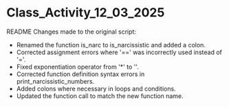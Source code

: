 # Class_Activity_12_03_2025
README
Changes made to the original script:
- Renamed the function is_narc to is_narcissistic and added a colon.
- Corrected assignment errors where '==' was incorrectly used instead of '='.
- Fixed exponentiation operator from '*' to ''.
- Corrected function definition syntax errors in print_narcissistic_numbers.
- Added colons where necessary in loops and conditions.
- Updated the function call to match the new function name.


